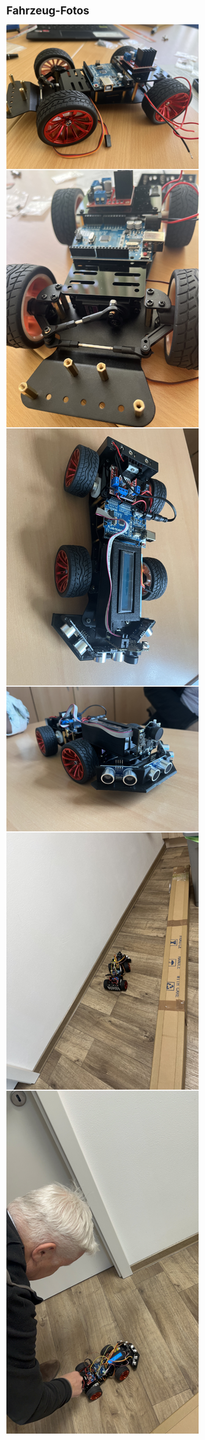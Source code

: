 # Fahrzeug-Fotos

![](Datei7-2023-05-03-15.17.19.jpg)
![](Datei8-2023-05-03-15.17.21.jpg)
![](Datei9-2023-05-03-15.17.22.jpg)
![](Datei10-2023-05-03-15.17.26.jpg)
![](Datei12-2023-05-03-15.17.31.jpg)
![](Datei15-2023-05-03-15.17.38.jpg)
